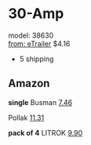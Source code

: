 # 30-Amp

model: 38630  
[from: eTrailer](https://www.etrailer.com/Accessories-and-Parts/Pollak/38630.html)
$4.16  
+ 5 shipping

## Amazon
**single**
Busman
[7.46](https://www.amazon.com/Bussmann-CBC-30B-Circuit-Automotive-Terminals/dp/B001PYQVMG)

Pollak
[11.31](https://www.amazon.com/Circuit-Breaker-Degree-Bracket-Metal/dp/B07RM6QK4M)

**pack of 4**
LITROK
[9.90](https://www.amazon.com/DC-12V-Automatic-Circuit-Protector/dp/B0981RCRFK)
